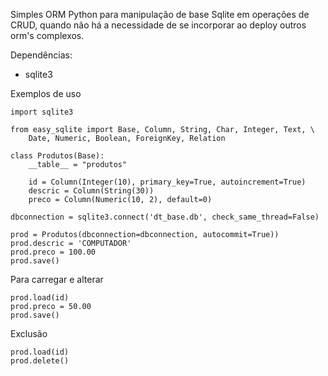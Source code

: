 
Simples ORM Python para manipulação de base Sqlite em operações de CRUD, quando não há a necessidade de se incorporar ao deploy outros orm's complexos.

Dependências:

- sqlite3

Exemplos de uso

```
import sqlite3

from easy_sqlite import Base, Column, String, Char, Integer, Text, \
    Date, Numeric, Boolean, ForeignKey, Relation

class Produtos(Base):
    __table__ = "produtos"
    
    id = Column(Integer(10), primary_key=True, autoincrement=True)   
    descric = Column(String(30))   
    preco = Column(Numeric(10, 2), default=0)
    
dbconnection = sqlite3.connect('dt_base.db', check_same_thread=False)

prod = Produtos(dbconnection=dbconnection, autocommit=True))
prod.descric = 'COMPUTADOR' 
prod.preco = 100.00
prod.save()
```

Para carregar e alterar
```
prod.load(id)
prod.preco = 50.00
prod.save()
```

Exclusão
```
prod.load(id)
prod.delete()
```

